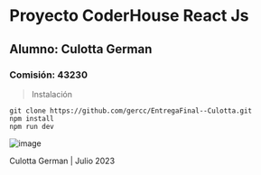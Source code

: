 # Proyecto CoderHouse React Js
## Alumno: Culotta German
### Comisión: 43230 


> Instalación

```
git clone https://github.com/gercc/EntregaFinal--Culotta.git
npm install
npm run dev
```

![image](https://github.com/gercc/EntregaFinal-Culotta/assets/117893654/ae63a17f-d3e9-40a0-adf4-eabe94f3c126)


Culotta German | Julio 2023

